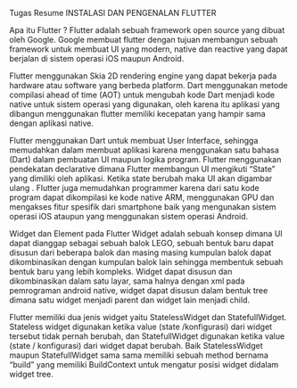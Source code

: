 Tugas Resume INSTALASI DAN PENGENALAN FLUTTER 

Apa itu Flutter ?
Flutter adalah sebuah framework open source yang dibuat oleh Google. Google membuat flutter dengan tujuan membangun sebuah framework untuk membuat UI yang modern, native dan reactive yang dapat berjalan di sistem operasi iOS maupun Android. 

Flutter menggunakan Skia 2D rendering engine yang dapat bekerja pada hardware atau software yang berbeda platform. Dart menggunakan metode compilasi ahead of time (AOT) untuk mengubah kode Dart menjadi kode native untuk sistem operasi yang digunakan, oleh karena itu aplikasi yang 
dibangun menggunakan flutter memiliki kecepatan yang hampir sama dengan aplikasi native. 

Flutter menggunakan Dart untuk membuat User Interface, sehingga memudahkan dalam membuat aplikasi karena menggunakan satu bahasa (Dart) dalam pembuatan UI maupun logika program. Flutter menggunakan pendekatan declarative dimana Flutter membangun UI mengikuti “State” yang dimiliki oleh aplikasi. Ketika state berubah maka UI akan digambar ulang . Flutter juga memudahkan programmer karena dari satu kode program dapat dikompilasi ke kode native ARM, menggunakan GPU dan mengakses fitur spesifik dari smartphone baik yang mengunakan sistem operasi iOS ataupun yang menggunakan sistem operasi Android.

Widget dan Element pada Flutter 
Widget adalah sebuah konsep dimana UI dapat dianggap sebagai sebuah balok LEGO, sebuah bentuk baru dapat disusun dari beberapa balok dan masing masing kumpulan balok dapat dikombinasikan dengan kumpulan balok lain sehingga membentuk sebuah bentuk baru yang lebih kompleks. Widget dapat disusun dan dikombinasikan dalam satu layar, sama halnya dengan xml pada pemrograman android native, widget dapat disusun dalam bentuk tree dimana satu widget menjadi parent dan widget lain menjadi child. 

Flutter memiliki dua jenis widget yaitu StatelessWidget dan StatefullWidget. Stateless widget digunakan ketika value (state /konfigurasi) dari widget tersebut tidak pernah berubah, dan StatefullWidget digunakan ketika value (state / konfigurasi) dari widget dapat berubah. Baik StatelessWidget maupun StatefullWidget sama sama memiliki sebuah method bernama “build” yang memiliki BuildContext untuk mengatur posisi widget didalam widget tree.





